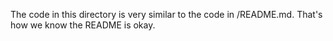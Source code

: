 The code in this directory is very similar to the code in /README.md. That's
how we know the README is okay.
